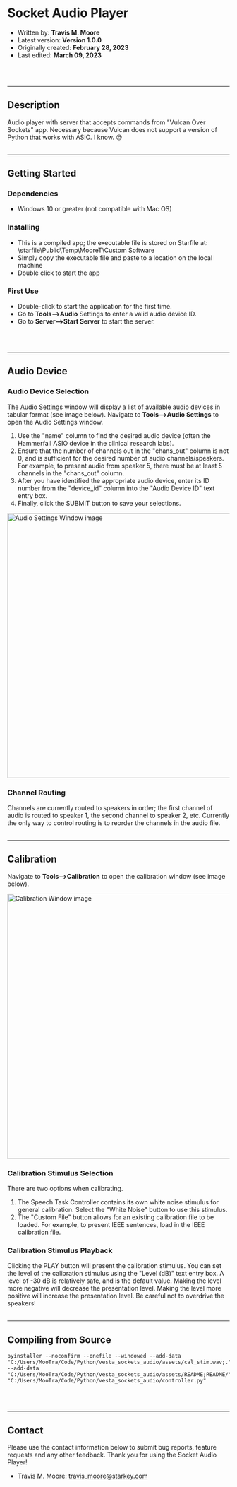 # **Socket Audio Player**

- Written by: **Travis M. Moore**
- Latest version: **Version 1.0.0**
- Originally created: **February 28, 2023**
- Last edited: **March 09, 2023**
<br>
<br>

---

## Description
Audio player with server that accepts commands from "Vulcan Over Sockets" app. Necessary because Vulcan does not support a version of Python that works with ASIO. I know. 😒
<br>
<br>

---

## Getting Started

### Dependencies

- Windows 10 or greater (not compatible with Mac OS)

### Installing

- This is a compiled app; the executable file is stored on Starfile at: \\starfile\Public\Temp\MooreT\Custom Software
- Simply copy the executable file and paste to a location on the local machine
- Double click to start the app

### First Use
- Double-click to start the application for the first time.
- Go to **Tools-->Audio** Settings to enter a valid audio device ID.
- Go to **Server-->Start Server** to start the server.
<br>
<br>

---

## Audio Device
### Audio Device Selection
The Audio Settings window will display a list of available audio devices in 
tabular format (see image below). Navigate to **Tools-->Audio Settings** to open the Audio Settings window.

1. Use the "name" column to find the desired audio device (often 
the Hammerfall ASIO device in the clinical research labs). 
2. Ensure that the number of channels out in the "chans_out" column is not 0, 
and is sufficient for the desired number of audio channels/speakers. For example, to present audio from speaker 5, there must be at least 5 channels in the "chans_out" column.
3. After you have identified the appropriate audio device, enter its ID number 
from the "device_id" column into the "Audio Device ID" text entry box. 
4. Finally, click the SUBMIT button to save your selections. 

<img src="audio_settings_window.png" alt="Audio Settings Window image" width="600"/>

### Channel Routing
Channels are currently routed to speakers in order; the first channel of audio is routed to speaker 1, the second channel to speaker 2, etc. Currently the only way to control routing is to reorder the channels in the audio file. 
<br>
<br>

---

## Calibration
Navigate to **Tools-->Calibration** to open the calibration window (see image below).

<!-- <img src="./assets/images/calibration_window.png" alt="Calibration Window image" width="600"/> -->
<img src="calibration_window.png" alt="Calibration Window image" width="600"/>

### Calibration Stimulus Selection
There are two options when calibrating.

1. The Speech Task Controller contains its own white noise stimulus for general calibration. Select the "White Noise" button to use this stimulus.
2. The "Custom File" button allows for an existing calibration file to be loaded. For example, to present IEEE sentences, load in the IEEE calibration file. 

### Calibration Stimulus Playback
Clicking the PLAY button will present the calibration stimulus. You can set the level of the calibration stimulus using the "Level (dB)" text entry box. A level of -30 dB is relatively safe, and is the default value. Making the level more negative will decrease the presentation level. Making the level more positive will increase the presentation level. Be careful not to overdrive the speakers!
<br>
<br>

---

## Compiling from Source
```
pyinstaller --noconfirm --onefile --windowed --add-data "C:/Users/MooTra/Code/Python/vesta_sockets_audio/assets/cal_stim.wav;." --add-data "C:/Users/MooTra/Code/Python/vesta_sockets_audio/assets/README;README/"  "C:/Users/MooTra/Code/Python/vesta_sockets_audio/controller.py"
```
<br>
<br>

---

## Contact
Please use the contact information below to submit bug reports, feature requests and any other feedback. Thank you for using the Socket Audio Player!

- Travis M. Moore: travis_moore@starkey.com
